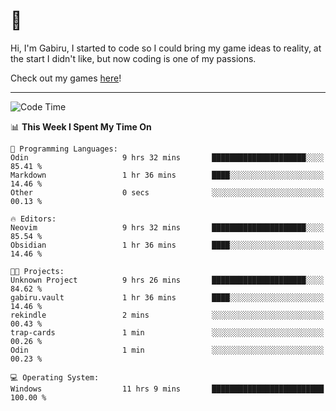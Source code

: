 # 🐀

Hi, I'm Gabiru, I started to code so I could bring my game ideas to reality, at the start I didn't like, but now coding is one of my passions.

Check out my games [here](https://gabiru.art/projetos/)!

---

<!--START_SECTION:waka-->
![Code Time](http://img.shields.io/badge/Code%20Time-585%20hrs%2046%20mins-blue)

📊 **This Week I Spent My Time On** 

```text
💬 Programming Languages: 
Odin                     9 hrs 32 mins       █████████████████████░░░░   85.41 % 
Markdown                 1 hr 36 mins        ████░░░░░░░░░░░░░░░░░░░░░   14.46 % 
Other                    0 secs              ░░░░░░░░░░░░░░░░░░░░░░░░░   00.13 % 

🔥 Editors: 
Neovim                   9 hrs 32 mins       █████████████████████░░░░   85.54 % 
Obsidian                 1 hr 36 mins        ████░░░░░░░░░░░░░░░░░░░░░   14.46 % 

🐱‍💻 Projects: 
Unknown Project          9 hrs 26 mins       █████████████████████░░░░   84.62 % 
gabiru.vault             1 hr 36 mins        ████░░░░░░░░░░░░░░░░░░░░░   14.46 % 
rekindle                 2 mins              ░░░░░░░░░░░░░░░░░░░░░░░░░   00.43 % 
trap-cards               1 min               ░░░░░░░░░░░░░░░░░░░░░░░░░   00.26 % 
Odin                     1 min               ░░░░░░░░░░░░░░░░░░░░░░░░░   00.23 % 

💻 Operating System: 
Windows                  11 hrs 9 mins       █████████████████████████   100.00 % 
```


<!--END_SECTION:waka-->
